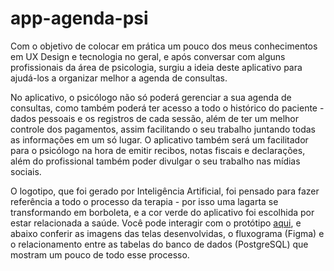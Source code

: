 # app-agenda-psi

Com o objetivo de colocar em prática um pouco dos meus conhecimentos em UX Design e tecnologia no geral, e após conversar com alguns profissionais da área de psicologia, surgiu a ideia deste aplicativo para ajudá-los a organizar melhor a agenda de consultas.

No aplicativo, o psicólogo não só poderá gerenciar a sua agenda de consultas, como também poderá ter acesso a todo o histórico do paciente - dados pessoais e os registros de cada sessão, além de ter um melhor controle dos pagamentos, assim facilitando o seu trabalho juntando todas as informações em um só lugar. O aplicativo também será um facilitador para o psicólogo na hora de emitir recibos, notas fiscais e declarações, além do profissional também poder divulgar o seu trabalho nas mídias sociais. 

O logotipo, que foi gerado por Inteligência Artificial, foi pensado para fazer referência a todo o processo da terapia - por isso uma lagarta se transformando em borboleta, e a cor verde do aplicativo foi escolhida por estar relacionada a saúde. Você pode interagir com o protótipo [aqui](https://www.figma.com/proto/OCEn9z2igK8GltfVEquoAO/PROTOTIPO_IPSI?type=design&node-id=1-2&t=xuIoG2mHDmkw7Znu-1&scaling=scale-down&page-id=0%3A1&starting-point-node-id=1%3A2&mode=design), e abaixo conferir as imagens das telas desenvolvidas, o fluxograma (Figma) e o relacionamento entre as tabelas do banco de dados (PostgreSQL) que mostram um pouco de todo esse processo.
